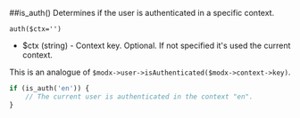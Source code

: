 ##is_auth()
Determines if the user is authenticated in a specific context.

```auth($ctx='')```
- $ctx (string) - Context key. Optional. If not specified it's used the current context.  

This is an analogue of ```$modx->user->isAuthenticated($modx->context->key)```.

```php
if (is_auth('en')) {
    // The current user is authenticated in the context "en".
}
```